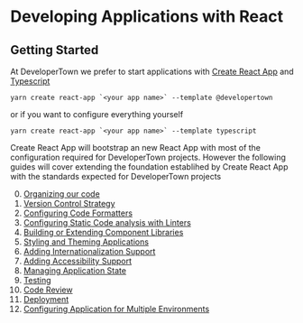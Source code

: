 # Developing Applications with React

## Getting Started

At DeveloperTown we prefer to start applications with [Create React App](https://create-react-app.dev/docs/getting-started/) and [Typescript](./languages.md)

```
yarn create react-app `<your app name>` --template @developertown
```

or if you want to configure everything yourself

```
yarn create react-app `<your app name>` --template typescript
```

Create React App will bootstrap an new React App with most of the configuration required for DeveloperTown projects. However the following guides will cover extending the foundation establihed by Create React App with the standards expected for DeveloperTown projects

0. [Organizing our code](./code-organization.md)
1. [Version Control Strategy](./version-control.md)
2. [Configuring Code Formatters](./formatting.md)
3. [Configuring Static Code analysis with Linters](./linting.md)
4. [Building or Extending Component Libraries](./component-libraries.md)
5. [Styling and Theming Applications](./styling.md)
6. [Adding Internationalization Support](./i18n.md)
7. [Adding Accessibility Support](./a11y.md)
8. [Managing Application State](./state-management.md)
9. [Testing](./testing.md)
10. [Code Review](./code-review.md)
11. [Deployment](./deployment.md)
12. [Configuring Application for Multiple Environments](./environments.md)
